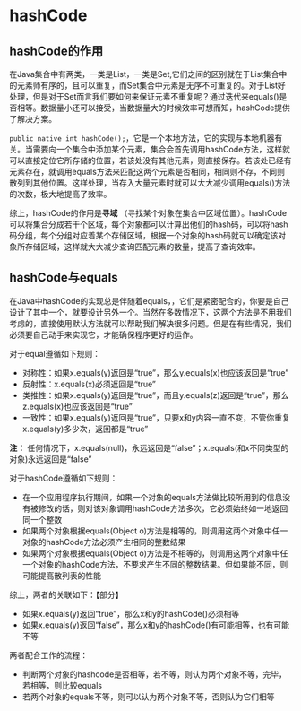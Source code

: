 # hashCode

## hashCode的作用

在Java集合中有两类，一类是List，一类是Set,它们之间的区别就在于List集合中的元素师有序的，且可以重复，而Set集合中元素是无序不可重复的。对于List好处理，但是对于Set而言我们要如何来保证元素不重复呢？通过迭代来equals()是否相等。数据量小还可以接受，当数据量大的时候效率可想而知，hashCode提供了解决方案。

`public native int hashCode();`，它是一个本地方法，它的实现与本地机器有关。当需要向一个集合中添加某个元素，集合会首先调用hashCode方法，这样就可以直接定位它所存储的位置，若该处没有其他元素，则直接保存。若该处已经有元素存在，就调用equals方法来匹配这两个元素是否相同，相同则不存，不同则散列到其他位置。这样处理，当存入大量元素时就可以大大减少调用equals()方法的次数，极大地提高了效率。

综上，hashCode的作用是**寻域** （寻找某个对象在集合中区域位置）。hashCode可以将集合分成若干个区域，每个对象都可以计算出他们的hash码，可以将hash码分组，每个分组对应着某个存储区域，根据一个对象的hash码就可以确定该对象所存储区域，这样就大大减少查询匹配元素的数量，提高了查询效率。

## hashCode与equals

在Java中hashCode的实现总是伴随着equals，，它们是紧密配合的，你要是自己设计了其中一个，就要设计另外一个。当然在多数情况下，这两个方法是不用我们考虑的，直接使用默认方法就可以帮助我们解决很多问题。但是在有些情况，我们必须要自己动手来实现它，才能确保程序更好的运作。

对于equal遵循如下规则：

- 对称性：如果x.equals(y)返回是“true”，那么y.equals(x)也应该返回是“true”
- 反射性：x.equals(x)必须返回是“true”
- 类推性：如果x.equals(y)返回是“true”，而且y.equals(z)返回是“true”，那么z.equals(x)也应该返回是“true”
- 一致性：如果x.equals(y)返回是“true”，只要x和y内容一直不变，不管你重复x.equals(y)多少次，返回都是“true”

**注：** 任何情况下，x.equals(null)，永远返回是“false”；x.equals(和x不同类型的对象)永远返回是“false”

对于hashCode遵循如下规则：

- 在一个应用程序执行期间，如果一个对象的equals方法做比较所用到的信息没有被修改的话，则对该对象调用hashCode方法多次，它必须始终如一地返回同一个整数
- 如果两个对象根据equals(Object o)方法是相等的，则调用这两个对象中任一对象的hashCode方法必须产生相同的整数结果
- 如果两个对象根据equals(Object o)方法是不相等的，则调用这两个对象中任一个对象的hashCode方法，不要求产生不同的整数结果。但如果能不同，则可能提高散列表的性能

综上，两者的关联如下：【部分】

- 如果x.equals(y)返回“true”，那么x和y的hashCode()必须相等
- 如果x.equals(y)返回“false”，那么x和y的hashCode()有可能相等，也有可能不等

两者配合工作的流程：

- 判断两个对象的hashcode是否相等，若不等，则认为两个对象不等，完毕，若相等，则比较equals
- 若两个对象的equals不等，则可以认为两个对象不等，否则认为它们相等
